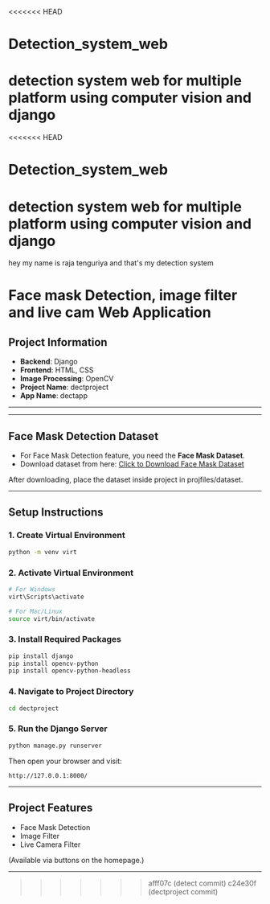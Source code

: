 <<<<<<< HEAD
# Detection_system_web
detection system web for multiple platform using computer vision and django
=======
<<<<<<< HEAD
# Detection_system_web
detection system web for multiple platform using computer vision and django
=======
hey my name is raja tenguriya and that's my detection system


# Face mask Detection, image filter and live cam Web Application

## Project Information

- **Backend**: Django
- **Frontend**: HTML, CSS
- **Image Processing**: OpenCV
- **Project Name**: dectproject
- **App Name**: dectapp

---

---

## Face Mask Detection Dataset

- For Face Mask Detection feature, you need the **Face Mask Dataset**.
- Download dataset from here: [Click to Download Face Mask Dataset](https://www.kaggle.com/datasets/ashishjangra27/face-mask-detection)

After downloading, place the dataset inside project in projfiles/dataset.

---

## Setup Instructions

### 1. Create Virtual Environment

```bash
python -m venv virt
```

### 2. Activate Virtual Environment

```bash
# For Windows
virt\Scripts\activate

# For Mac/Linux
source virt/bin/activate
```

### 3. Install Required Packages

```bash
pip install django
pip install opencv-python
pip install opencv-python-headless
```

### 4. Navigate to Project Directory

```bash
cd dectproject
```

### 5. Run the Django Server

```bash
python manage.py runserver
```

Then open your browser and visit:

```
http://127.0.0.1:8000/
```

---

## Project Features

- Face Mask Detection
- Image Filter
- Live Camera Filter

(Available via buttons on the homepage.)

---
>>>>>>> afff07c (detect commit)
>>>>>>> c24e30f (dectproject commit)
